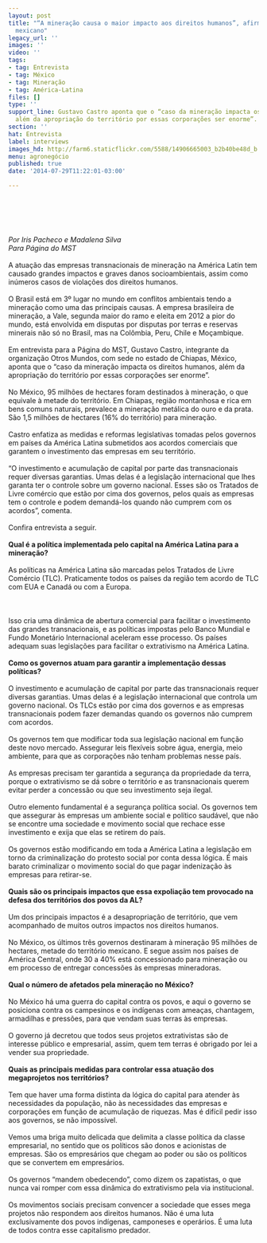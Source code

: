 ```yaml
---
layout: post
title: "“A mineração causa o maior impacto aos direitos humanos”, afirma militante
  mexicano"
legacy_url: ''
images: ''
video: ''
tags:
- tag: Entrevista
- tag: México
- tag: Mineração
- tag: América-Latina
files: []
type: ''
support_line: Gustavo Castro aponta que o “caso da mineração impacta os direitos humanos,
  além da apropriação do território por essas corporações ser enorme”.
section: ''
hat: Entrevista
label: interviews
images_hd: http://farm6.staticflickr.com/5588/14906665003_b2b40be48d_b.jpg
menu: agronegócio
published: true
date: '2014-07-29T11:22:01-03:00'

---
```

<h1>&nbsp;</h1>

<p><em>Por Iris Pacheco e Madalena Silva<br />
Para P&aacute;gina do MST</em><br />
<br />
A atua&ccedil;&atilde;o das empresas transnacionais de minera&ccedil;&atilde;o na Am&eacute;rica Latin tem causado grandes impactos e graves danos socioambientais, assim como in&uacute;meros casos de viola&ccedil;&otilde;es dos direitos humanos.<br />
<br />
O Brasil est&aacute; em 3&ordm; lugar no mundo em conflitos ambientais tendo a minera&ccedil;&atilde;o como uma das principais causas. A empresa brasileira de minera&ccedil;&atilde;o, a Vale, segunda maior do ramo e eleita em 2012 a pior do mundo, est&aacute; envolvida em disputas por disputas por terras e reservas minerais n&atilde;o s&oacute; no Brasil, mas na Col&ocirc;mbia, Peru, Chile e Mo&ccedil;ambique.<br />
<br />
Em entrevista para a P&aacute;gina do MST, Gustavo Castro, integrante da organiza&ccedil;&atilde;o Otros Mundos, com sede no estado de Chiapas, M&eacute;xico, aponta que o &ldquo;caso da minera&ccedil;&atilde;o impacta os direitos humanos, al&eacute;m da apropria&ccedil;&atilde;o do territ&oacute;rio por essas corpora&ccedil;&otilde;es ser enorme&rdquo;.&nbsp;<br />
<br />
No M&eacute;xico, 95 milh&otilde;es de hectares foram destinados &agrave; minera&ccedil;&atilde;o, o que equivale &agrave; metade do territ&oacute;rio. Em Chiapas, regi&atilde;o montanhosa e rica em bens comuns naturais, prevalece a minera&ccedil;&atilde;o met&aacute;lica do ouro e da prata. S&atilde;o 1,5 milh&otilde;es de hectares (16% do territ&oacute;rio) para minera&ccedil;&atilde;o.<br />
<br />
Castro enfatiza as medidas e reformas legislativas tomadas pelos governos em pa&iacute;ses da Am&eacute;rica Latina submetidos aos acordos comerciais que garantem o investimento das empresas em seu territ&oacute;rio.&nbsp;<br />
<br />
&ldquo;O investimento e acumula&ccedil;&atilde;o de capital por parte das transnacionais requer diversas garantias. Umas delas &eacute; a legisla&ccedil;&atilde;o internacional que lhes garanta ter o controle sobre um governo nacional. Esses s&atilde;o os Tratados de Livre com&eacute;rcio que est&atilde;o por cima dos governos, pelos quais as empresas tem o controle e podem demand&aacute;-los quando n&atilde;o cumprem com os acordos&rdquo;, comenta.<br />
<br />
Confira entrevista a seguir.<br />
<br />
<strong>Qual &eacute; a pol&iacute;tica implementada pelo capital na Am&eacute;rica Latina para a minera&ccedil;&atilde;o?</strong><br />
<br />
As pol&iacute;ticas na Am&eacute;rica Latina s&atilde;o marcadas pelos Tratados de Livre Com&eacute;rcio (TLC). Praticamente todos os pa&iacute;ses da regi&atilde;o tem acordo de TLC com EUA e Canad&aacute; ou com a Europa.&nbsp;<br />
<br />
<br />
<br />
Isso cria uma din&acirc;mica de abertura comercial para facilitar o investimento das grandes transnacionais, e as pol&iacute;ticas impostas pelo Banco Mundial e Fundo Monet&aacute;rio Internacional aceleram esse processo. Os pa&iacute;ses adequam suas legisla&ccedil;&otilde;es para facilitar o extrativismo na Am&eacute;rica Latina.<br />
<br />
<strong>Como os governos atuam para garantir a implementa&ccedil;&atilde;o dessas pol&iacute;ticas?</strong><br />
<br />
O investimento e acumula&ccedil;&atilde;o de capital por parte das transnacionais requer diversas garantias. Umas delas &eacute; a legisla&ccedil;&atilde;o internacional que controla um governo nacional. Os TLCs est&atilde;o por cima dos governos e as empresas transnacionais podem fazer demandas quando os governos n&atilde;o cumprem com acordos.<br />
<br />
Os governos tem que modificar toda sua legisla&ccedil;&atilde;o nacional em fun&ccedil;&atilde;o deste novo mercado. Assegurar leis flex&iacute;veis sobre &aacute;gua, energia, meio ambiente, para que as corpora&ccedil;&otilde;es n&atilde;o tenham problemas nesse pa&iacute;s.<br />
<br />
As empresas precisam ter garantida a seguran&ccedil;a da propriedade da terra, porque o extrativismo se d&aacute; sobre o territ&oacute;rio e as transnacionais querem evitar perder a concess&atilde;o ou que seu investimento seja ilegal.<br />
<br />
Outro elemento fundamental &eacute; a seguran&ccedil;a pol&iacute;tica social. Os governos tem que assegurar &agrave;s empresas um ambiente social e pol&iacute;tico saud&aacute;vel, que n&atilde;o se encontre uma sociedade e movimento social que rechace esse investimento e exija que elas se retirem do pa&iacute;s.&nbsp;<br />
<br />
Os governos est&atilde;o modificando em toda a Am&eacute;rica Latina a legisla&ccedil;&atilde;o em torno da criminaliza&ccedil;&atilde;o do protesto social por conta dessa l&oacute;gica. &Eacute; mais barato criminalizar o movimento social do que pagar indeniza&ccedil;&atilde;o &agrave;s empresas para retirar-se.<br />
<br />
<strong>Quais s&atilde;o os principais impactos que essa expolia&ccedil;&atilde;o tem provocado na defesa dos territ&oacute;rios dos povos da AL?</strong><br />
<br />
Um dos principais impactos &eacute; a desapropria&ccedil;&atilde;o de territ&oacute;rio, que vem acompanhado de muitos outros impactos nos direitos humanos.&nbsp;<br />
<br />
No M&eacute;xico, os &uacute;ltimos tr&ecirc;s governos destinaram &agrave; minera&ccedil;&atilde;o 95 milh&otilde;es de hectares, metade do territ&oacute;rio mexicano. E segue assim nos pa&iacute;ses de Am&eacute;rica Central, onde 30 a 40% est&aacute; concessionado para minera&ccedil;&atilde;o ou em processo de entregar concess&otilde;es &agrave;s empresas mineradoras.<br />
<br />
<strong>Qual o n&uacute;mero de afetados pela minera&ccedil;&atilde;o no M&eacute;xico?</strong><br />
<br />
No M&eacute;xico h&aacute; uma guerra do capital contra os povos, e aqui o governo se posiciona contra os campesinos e os ind&iacute;genas com amea&ccedil;as, chantagem, armadilhas e press&otilde;es, para que vendam suas terras &agrave;s empresas.<br />
<br />
O governo j&aacute; decretou que todos seus projetos extrativistas s&atilde;o de interesse p&uacute;blico e empresarial, assim, quem tem terras &eacute; obrigado por lei a vender sua propriedade.&nbsp;<br />
<br />
<strong>Quais as principais medidas para controlar essa atua&ccedil;&atilde;o dos megaprojetos nos territ&oacute;rios?</strong><br />
<br />
Tem que haver uma forma distinta da l&oacute;gica do capital para atender &agrave;s necessidades da popula&ccedil;&atilde;o, n&atilde;o &agrave;s necessidades das empresas e corpora&ccedil;&otilde;es em fun&ccedil;&atilde;o de acumula&ccedil;&atilde;o de riquezas. Mas &eacute; dif&iacute;cil pedir isso aos governos, se n&atilde;o imposs&iacute;vel.<br />
<br />
Vemos uma briga muito delicada que delimita a classe pol&iacute;tica da classe empresarial, no sentido que os pol&iacute;ticos s&atilde;o donos e acionistas de empresas. S&atilde;o os empres&aacute;rios que chegam ao poder ou s&atilde;o os pol&iacute;ticos que se convertem em empres&aacute;rios.&nbsp;<br />
<br />
Os governos &ldquo;mandem obedecendo&rdquo;, como dizem os zapatistas, o que nunca vai romper com essa din&acirc;mica do extrativismo pela via institucional.<br />
<br />
Os movimentos sociais precisam convencer a sociedade que esses mega projetos n&atilde;o respondem aos direitos humanos. N&atilde;o &eacute; uma luta exclusivamente dos povos ind&iacute;genas, camponeses e oper&aacute;rios. &Eacute; uma luta de todos contra esse capitalismo predador.</p>
